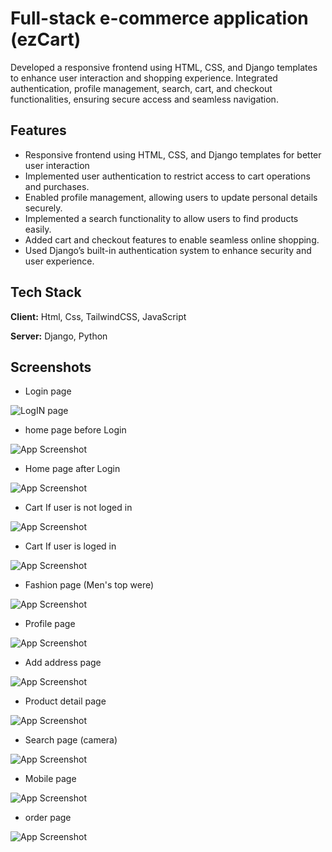 #  Full-stack e-commerce application (ezCart)
Developed a responsive frontend using HTML, CSS, and Django templates to enhance user interaction and shopping experience. Integrated authentication, profile management, search, cart, and checkout functionalities, ensuring secure access and seamless navigation.

## Features
- Responsive frontend using HTML, CSS, and Django templates for better user interaction
- Implemented user authentication to restrict access to cart operations and purchases.
- Enabled profile management, allowing users to update personal details securely.
- Implemented a search functionality to allow users to find products easily.
- Added cart and checkout features to enable seamless online shopping.
- Used Django’s built-in authentication system to enhance security and user experience.

## Tech Stack

**Client:** Html, Css, TailwindCSS, JavaScript 

**Server:** Django, Python

## Screenshots

- Login page
  
![LogIN page](https://github.com/RohitRawat-08/ezCart/blob/master/static/ss/ezcart3.PNG)

- home page before Login
  
![App Screenshot](https://s3.ap-south-1.amazonaws.com/rohit.rawat/images/ezcart.PNG)

- Home page after Login
  
![App Screenshot](https://github.com/RohitRawat-08/ezCart/blob/master/static/ss/ezcart4.PNG)

- Cart If user is not loged in
  
![App Screenshot](https://github.com/RohitRawat-08/ezCart/blob/master/static/ss/ezcart1.PNG)

- Cart If user is loged in
  
![App Screenshot](https://github.com/RohitRawat-08/ezCart/blob/master/static/ss/ezcart5.PNG)

- Fashion page (Men's top were)
  
![App Screenshot](https://github.com/RohitRawat-08/ezCart/blob/master/static/ss/ezcart2.PNG)

- Profile page
  
![App Screenshot](https://github.com/RohitRawat-08/ezCart/blob/master/static/ss/ezcart6.PNG)

- Add address page

![App Screenshot](https://github.com/RohitRawat-08/ezCart/blob/master/static/ss/ezcart7.PNG)

- Product detail page
  
![App Screenshot](https://github.com/RohitRawat-08/ezCart/blob/master/static/ss/ezcart8.PNG)

- Search page (camera)
  
![App Screenshot](https://github.com/RohitRawat-08/ezCart/blob/master/static/ss/ezcart9.PNG)

- Mobile page
  
![App Screenshot](https://github.com/RohitRawat-08/ezCart/blob/master/static/ss/ezcart10.PNG)

- order page
  
![App Screenshot](https://github.com/RohitRawat-08/ezCart/blob/master/static/ss/ezcart11.PNG)




